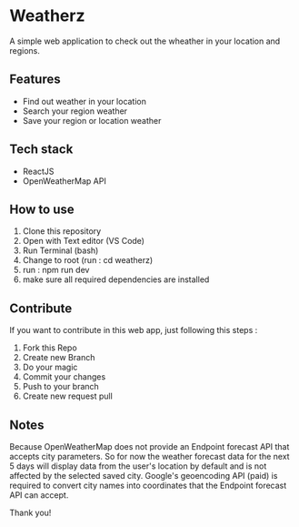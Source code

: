 # Weatherz

A simple web application to check out the wheather in your location and regions.

## Features

- Find out weather in your location
- Search your region weather
- Save your region or location weather

## Tech stack

- ReactJS
- OpenWeatherMap API

## How to use

1. Clone this repository
2. Open with Text editor (VS Code)
3. Run Terminal (bash)
4. Change to root (run : cd weatherz)
5. run : npm run dev
6. make sure all required dependencies are installed

## Contribute

If you want to contribute in this web app, just following this steps :

1. Fork this Repo
2. Create new Branch
3. Do your magic
4. Commit your changes
5. Push to your branch
6. Create new request pull

## Notes

Because OpenWeatherMap does not provide an Endpoint forecast API that accepts city parameters. So for now the weather forecast data for the next 5 days will display data from the user's location by default and is not affected by the selected saved city.
Google's geoencoding API (paid) is required to convert city names into coordinates that the Endpoint forecast API can accept.

Thank you!

